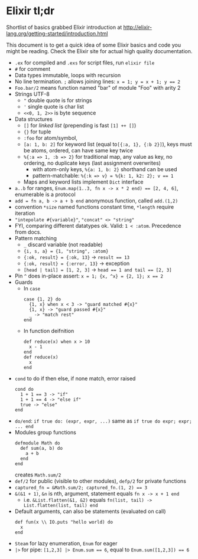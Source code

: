 Elixir tl;dr
============

Shortlist of basics grabbed Elixir introduction at http://elixir-lang.org/getting-started/introduction.html

This document is to get a quick idea of some Elixir basics and code you might
be reading. Check the Elixir site for actual high quality documentation.


 - `.ex` for compiled and `.exs` for script files, run `elixir file`
 - `#` for comment
 - Data types immutable, loops with recursion
 - No line termination. `;` allows joining lines: `x = 1; y = x + 1; y == 2`
 - `Foo.bar/2` means function named "bar" of module "Foo" with arity 2
 - Strings UTF-8
   - `"` double quote is for strings
   - `'` single quote is char list
   - `<<0, 1, 2>>` is byte sequence
 - Data structures
   - `[]` for _linked list_ (prepending is fast `[1] ++ []`)
   - `{}` for tuple
   - `:foo` for atom/symbol,
   - `[a: 1, b: 2]` for keyword list (equal to`[{:a, 1}, {:b 2}]`), keys must
     be atoms, ordered, can have same key twice
   - `%{:a => 1, :b => 2}` for traditional map, any value as key, no ordering,
     no duplicate keys (last assignment overwrites)
     - with atom-only keys, `%{a: 1, b: 2}` shorthand can be used
     - pattern-matchable: `%{:k => v} = %{k: 1, k2: 2}; v == 1`
   - Maps and keyword lists implement `Dict` interface
 - `a..b` for ranges, `Enum.map(1..3, fn x -> x * 2 end) == [2, 4, 6]`,
   enumerable is a protocol
 - `add = fn a, b -> a + b end` anonymous function, called `add.(1,2)`
 - convention `*size` named functions constant time, `*length` require
   iteration
 - `"intepolate #{variable}"`, `"concat" <> "string"`
 - FYI, comparing different datatypes ok. Valid: `1 < :atom`. Precedence from
   docs.
 - Pattern matching
   - `_` discard variable (not readable)
   - `{i, s, a} = {1, "string", :atom}`
   - `{:ok, result} = {:ok, 13}` -> `result == 13`
   - `{:ok, result} = {:error, 13}` -> exception
   - `[head | tail] = [1, 2, 3]` -> `head == 1 and tail == [2, 3]`
 - Pin `^` does in-place assert: `x = 1; {x, ^x} = {2, 1}; x == 2`
 - Guards
   - In `case`
     ```
     case {1, 2} do
       {1, x} when x < 3 -> "guard matched #{x}"
       {1, x} -> "guard passed #{x}"
       _ -> "match rest"
     end
     ```
   - In function deifnition
     ```
     def reduce(x) when x > 10
       x - 1
     end
     def reduce(x)
       x
     end
     ```
 - `cond` to do if then else, if none match, error raised
   ```
   cond do
     1 + 1 == 3 -> "if"
     1 + 1 == 4 -> "else if"
     true -> "else"
   end
   ```
 - `do/end`: `if true do: (expr, expr, ...)` same as `if true do expr; expr; ... end`
 - Modules group functions
   ```
   defmodule Math do
     def sum(a, b) do
       a + b
     end
   end
   ```
   creates `Math.sum/2`
 - `def/2` for public (visible to other modules), `defp/2` for private
   functions
 - `captured_fn = &Math.sum/2; captured_fn.(1, 2) == 3`
 - `&(&1 + 1)`, `&n` is nth, argument, statement equals `fn x -> x + 1 end`
   - i.e. `&List.flatten(&1, &2)` equals `fn(list, tail) -> List.flatten(list, tail) end`
 - Default arguments, can also be statements (evaluated on call)
   ```
   def fun(x \\ IO.puts "hello world) do
     x
   end
   ```
 - `Steam` for lazy enumeration, `Enum` for eager
 - `|>` for pipe: `[1,2,3] |> Enum.sum == 6`, equal to `Enum.sum([1,2,3]) == 6`
